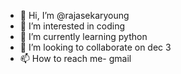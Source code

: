 - 👋 Hi, I’m @rajasekaryoung
- 👀 I’m interested in coding
- 🌱 I’m currently learning python
- 💞️ I’m looking to collaborate on dec 3
- 📫 How to reach me- gmail

<!---
rajasekaryoung/rajasekaryoung is a ✨ special ✨ repository because its `README.md` (this file) appears on your GitHub profile.
You can click the Preview link to take a look at your changes.
--->
